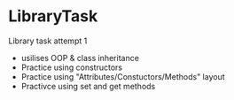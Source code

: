 # LibraryTask

Library task attempt 1
 - usilises OOP & class inheritance
 - Practice using constructors
 - Practice using "Attributes/Constuctors/Methods" layout
 - Practivce using set and get methods
